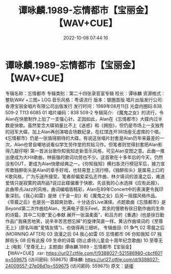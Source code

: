 ﻿---
title: 谭咏麟.1989-忘情都市【宝丽金】【WAV+CUE】
date: 2022-10-08 07:44:16
categories: WAV车载音乐、镜像
tags: 华语中文
---
# 谭咏麟.1989-忘情都市【宝丽金】【WAV+CUE】

专辑名称：忘情都市
专辑类别：第二十四张录音室专辑
校长：谭咏麟
资源格式：整轨WAV +三图+ LOG
音乐风格：粤语流行
版本：银圈首版
唱片出版发行公司: 香港宝丽金唱片有限公司出版发行
发行时间：1989年08月11日
光盘内圈码:838 509-2 T113 6085 01
唱片编码：838 509-2
专辑简介:
《魔鬼之女》的流行，令Alan在快歌制作上加了一支强心针。正因如此，Alan在《忘情都市》大碟内过半数是快歌。虽然爱念大碟销量比不上《迷惑》和《拥抱》，但仍是市场上一支独秀的冠军大碟。加上Alan再创演唱会场数纪录，在红馆连开38场座无虚席的个唱，《忘情都市》仍是一张值得期待的大碟。有说这张唱片封套是Alan历年来最差的一次，Alan也曾自嘲地说看似学生劳作堂的剪贴习作。但笔者则觉得封套把Alan影得几靓仔呀!
第一首派台歌你知我知走新音乐风格，可见Alan变图之意。此曲一推出便成为大Hit歌曲，林振强的歌词功劳也不少。这首歌在十多年后的今天，仍然没有OUT，更成为Alan快歌经典之一。《你知我知》横扫各流行榜冠军后，接力宣传歌独醉街头是Alan的拿手好戏，也轻易登上流行榜。《独醉街头》是属易上口的K歌风格，广为乐迷所接受。笔者却偏爱梁弘志作曲、林夕填词的浪漫之后，难道爱情只是寂寞的调剂品?说过此碟偏重于快歌，先谈我的心水选择《应有此报》，此曲带点Jazz的风格，曲词编唱皆精彩，Alan在89年Concert中的表演更令我印象深刻。《我心如雷》是继《千金一刻》和《魔鬼之女》后另一摇摆风格作品。
《零晨之后》也是另一首超爽劲歌，十分适合Live演绎。点题歌曲《忘情都市》是Beyond第二次作曲给Alan，充满电子音乐Feel。其余的慢歌有徐日勤作曲的生命的诗篇，其中二句歌"爱心奉献
展开一张温柔面"，和吕方的《重遇》(也是徐日勤作品)"我痛苦地笑，说辛辛苦苦想忘掉"的旋律简直一样。黄沾作曲填词的《至尊无上》(原名叫做"爱情友情")，也值得再三细听。
专辑曲目:
01 争气
02 零晨之后 (MORNING AFTER)
03 浪漫之后
04 我心如雷
05 忘情都市
06 你知我知
07 独醉街头
08 应有此报
09 生命的诗篇 (防止虐待儿童会十周年纪念歌曲)
10 至尊无上 (电影「至尊无上」主题曲)
谭咏麟.1989 - 忘情都市【宝丽金】【WAV+CUE】.rar: https://url27.ctfile.com/f/9388027-521586980-cbcf60?p=559675
(访问密码: 559675)
谭咏麟: https://url27.ctfile.com/d/9388027-24009557-27e08d?p=559675
(访问密码: 559675)
原文：[链接](https://blog.sina.com.cn/s/blog_1647c7e7601030ztt.html)